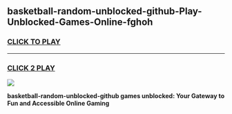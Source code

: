 
## basketball-random-unblocked-github-Play-Unblocked-Games-Online-fghoh
<h3>
<a href="https://premium76.site?title=basketball-random-unblocked-github&ref=25A">CLICK TO PLAY</a></h3>
<hr>

<h3>
<a href="https://premium76.site?title=basketball-random-unblocked-github&ref=25A">CLICK 2 PLAY</a>
  
</h3>

<a href="https://premium76.site?title=basketball-random-unblocked-github&ref=25A"><img src="https://clearcache.store/games.png"></a>


**basketball-random-unblocked-github games unblocked: Your Gateway to Fun and Accessible Online Gaming**
